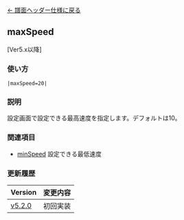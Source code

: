 [← 譜面ヘッダー仕様に戻る](dos_header.html)
## maxSpeed
[Ver5.x以降]

### 使い方
```
|maxSpeed=20|
```
### 説明
設定画面で設定できる最高速度を指定します。デフォルトは10。  

### 関連項目
- [minSpeed](dos-h0015-minSpeed.html)  設定できる最低速度

### 更新履歴

|Version|変更内容|
|----|----|
|[v5.2.0](https://github.com/cwtickle/danoniplus/releases/tag/v5.2.0)|初回実装|